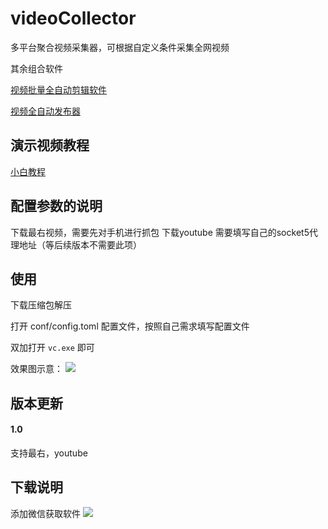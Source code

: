# videoCollector

多平台聚合视频采集器，可根据自定义条件采集全网视频

其余组合软件

[视频批量全自动剪辑软件](https://github.com/suifengqjn/videoWater)

[视频全自动发布器](https://github.com/suifengqjn/mediaBot)

## 演示视频教程

[小白教程]()

## 配置参数的说明
下载最右视频，需要先对手机进行抓包
下载youtube 需要填写自己的socket5代理地址（等后续版本不需要此项）


## 使用

下载压缩包解压

打开 conf/config.toml 配置文件，按照自己需求填写配置文件

双加打开 `vc.exe` 即可


效果图示意：
![](https://github.com/suifengqjn/videoCollector/blob/master/image/1.png?raw=true)

## 版本更新

#### 1.0 
支持最右，youtube


## 下载说明

添加微信获取软件
![](https://github.com/suifengqjn/videoWater/blob/master/image/wechat.jpeg?raw=true)